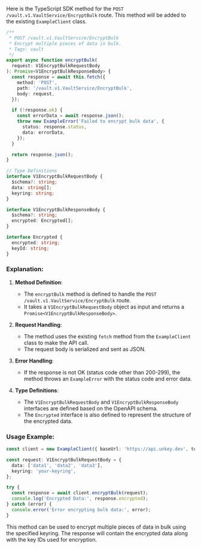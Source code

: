 Here is the TypeScript SDK method for the `POST /vault.v1.VaultService/EncryptBulk` route. This method will be added to the existing `ExampleClient` class.

```typescript
/**
 * POST /vault.v1.VaultService/EncryptBulk
 * Encrypt multiple pieces of data in bulk.
 * Tags: vault
 */
export async function encryptBulk(
  request: V1EncryptBulkRequestBody
): Promise<V1EncryptBulkResponseBody> {
  const response = await this.fetch({
    method: 'POST',
    path: '/vault.v1.VaultService/EncryptBulk',
    body: request,
  });

  if (!response.ok) {
    const errorData = await response.json();
    throw new ExampleError('Failed to encrypt bulk data', {
      status: response.status,
      data: errorData,
    });
  }

  return response.json();
}

// Type Definitions
interface V1EncryptBulkRequestBody {
  $schema?: string;
  data: string[];
  keyring: string;
}

interface V1EncryptBulkResponseBody {
  $schema?: string;
  encrypted: Encrypted[];
}

interface Encrypted {
  encrypted: string;
  keyId: string;
}
```

### Explanation:
1. **Method Definition**:
   - The `encryptBulk` method is defined to handle the `POST /vault.v1.VaultService/EncryptBulk` route.
   - It takes a `V1EncryptBulkRequestBody` object as input and returns a `Promise<V1EncryptBulkResponseBody>`.

2. **Request Handling**:
   - The method uses the existing `fetch` method from the `ExampleClient` class to make the API call.
   - The request body is serialized and sent as JSON.

3. **Error Handling**:
   - If the response is not OK (status code other than 200-299), the method throws an `ExampleError` with the status code and error data.

4. **Type Definitions**:
   - The `V1EncryptBulkRequestBody` and `V1EncryptBulkResponseBody` interfaces are defined based on the OpenAPI schema.
   - The `Encrypted` interface is also defined to represent the structure of the encrypted data.

### Usage Example:
```typescript
const client = new ExampleClient({ baseUrl: 'https://api.unkey.dev', token: 'your-token' });

const request: V1EncryptBulkRequestBody = {
  data: ['data1', 'data2', 'data3'],
  keyring: 'your-keyring',
};

try {
  const response = await client.encryptBulk(request);
  console.log('Encrypted Data:', response.encrypted);
} catch (error) {
  console.error('Error encrypting bulk data:', error);
}
```

This method can be used to encrypt multiple pieces of data in bulk using the specified keyring. The response will contain the encrypted data along with the key IDs used for encryption.